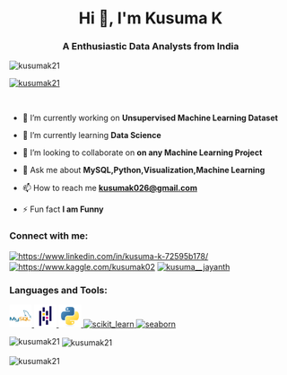 <h1 align="center">Hi 👋, I'm Kusuma K</h1>
<h3 align="center">A Enthusiastic Data Analysts from India</h3>

<p align="left"> <img src="https://komarev.com/ghpvc/?username=kusumak21&label=Profile%20views&color=0e75b6&style=flat" alt="kusumak21" /> </p>

<p align="left"> <a href="https://github.com/ryo-ma/github-profile-trophy"><img src="https://github-profile-trophy.vercel.app/?username=kusumak21" alt="kusumak21" /></a> </p>

<p align="left"> <a href="https://twitter.com/" target="blank"><img src="https://img.shields.io/twitter/follow/?logo=twitter&style=for-the-badge" alt="" /></a> </p>

- 🔭 I’m currently working on **Unsupervised Machine Learning Dataset**

- 🌱 I’m currently learning **Data Science**

- 👯 I’m looking to collaborate on **on any Machine Learning Project**

- 💬 Ask me about **MySQL,Python,Visualization,Machine Learning**

- 📫 How to reach me **kusumak026@gmail.com**

- ⚡ Fun fact **I am Funny**

<h3 align="left">Connect with me:</h3>
<p align="left">
<a href="https://linkedin.com/in/https://www.linkedin.com/in/kusuma-k-72595b178/" target="blank"><img align="center" src="https://raw.githubusercontent.com/rahuldkjain/github-profile-readme-generator/master/src/images/icons/Social/linked-in-alt.svg" alt="https://www.linkedin.com/in/kusuma-k-72595b178/" height="30" width="40" /></a>
<a href="https://kaggle.com/https://www.kaggle.com/kusumak02" target="blank"><img align="center" src="https://raw.githubusercontent.com/rahuldkjain/github-profile-readme-generator/master/src/images/icons/Social/kaggle.svg" alt="https://www.kaggle.com/kusumak02" height="30" width="40" /></a>
<a href="https://instagram.com/kusuma__jayanth" target="blank"><img align="center" src="https://raw.githubusercontent.com/rahuldkjain/github-profile-readme-generator/master/src/images/icons/Social/instagram.svg" alt="kusuma__jayanth" height="30" width="40" /></a>
</p>

<h3 align="left">Languages and Tools:</h3>
<p align="left"> <a href="https://www.mysql.com/" target="_blank" rel="noreferrer"> <img src="https://raw.githubusercontent.com/devicons/devicon/master/icons/mysql/mysql-original-wordmark.svg" alt="mysql" width="40" height="40"/> </a> <a href="https://pandas.pydata.org/" target="_blank" rel="noreferrer"> <img src="https://raw.githubusercontent.com/devicons/devicon/2ae2a900d2f041da66e950e4d48052658d850630/icons/pandas/pandas-original.svg" alt="pandas" width="40" height="40"/> </a> <a href="https://www.python.org" target="_blank" rel="noreferrer"> <img src="https://raw.githubusercontent.com/devicons/devicon/master/icons/python/python-original.svg" alt="python" width="40" height="40"/> </a> <a href="https://scikit-learn.org/" target="_blank" rel="noreferrer"> <img src="https://upload.wikimedia.org/wikipedia/commons/0/05/Scikit_learn_logo_small.svg" alt="scikit_learn" width="40" height="40"/> </a> <a href="https://seaborn.pydata.org/" target="_blank" rel="noreferrer"> <img src="https://seaborn.pydata.org/_images/logo-mark-lightbg.svg" alt="seaborn" width="40" height="40"/> </a> </p>

<p><img align="left" src="https://github-readme-stats.vercel.app/api/top-langs?username=kusumak21&show_icons=true&locale=en&layout=compact" alt="kusumak21" /></p>

<p>&nbsp;<img align="center" src="https://github-readme-stats.vercel.app/api?username=kusumak21&show_icons=true&locale=en" alt="kusumak21" /></p>

<p><img align="center" src="https://github-readme-streak-stats.herokuapp.com/?user=kusumak21&" alt="kusumak21" /></p>
